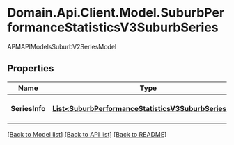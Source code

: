 # Domain.Api.Client.Model.SuburbPerformanceStatisticsV3SuburbSeries
APMAPIModelsSuburbV2SeriesModel
## Properties

Name | Type | Description | Notes
------------ | ------------- | ------------- | -------------
**SeriesInfo** | [**List&lt;SuburbPerformanceStatisticsV3SuburbSeriesInfo&gt;**](SuburbPerformanceStatisticsV3SuburbSeriesInfo.md) | Gets or Sets SeriesInfo | [optional] 

[[Back to Model list]](../README.md#documentation-for-models) [[Back to API list]](../README.md#documentation-for-api-endpoints) [[Back to README]](../README.md)

